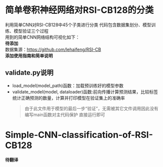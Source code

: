 # 简单卷积神经网络对RSI-CB128的分类
利用简单CNN对RSI-CB128中45个子类进行分类 代码包含数据集划分、模型训练、模型验证三个过程  
用到的简单CNN网络结构可视化如下：  
**待添加**  
数据集源：https://github.com/lehaifeng/RSI-CB  
**添加使用指南和简单说明**  
## validate.py说明
* load_model(model_path)函数：加载预训练好的模型参数
* validate_model(model, dataloader)函数:前向传播计算预测结果，比较标签统计正确预测的数量，计算并打印模型在验证集上的准确率
  >  由于此文件用于模型的最后一步“验证”，无需被其它文件调用因此没有编写main函数对主代码保护 直接运行即可

# Simple-CNN-classification-of-RSI-CB128
**待翻译**  
